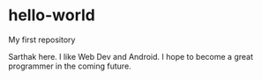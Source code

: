 # hello-world
My first repository

Sarthak here. I like Web Dev and Android. 
I hope to become a great programmer in the coming future. 
